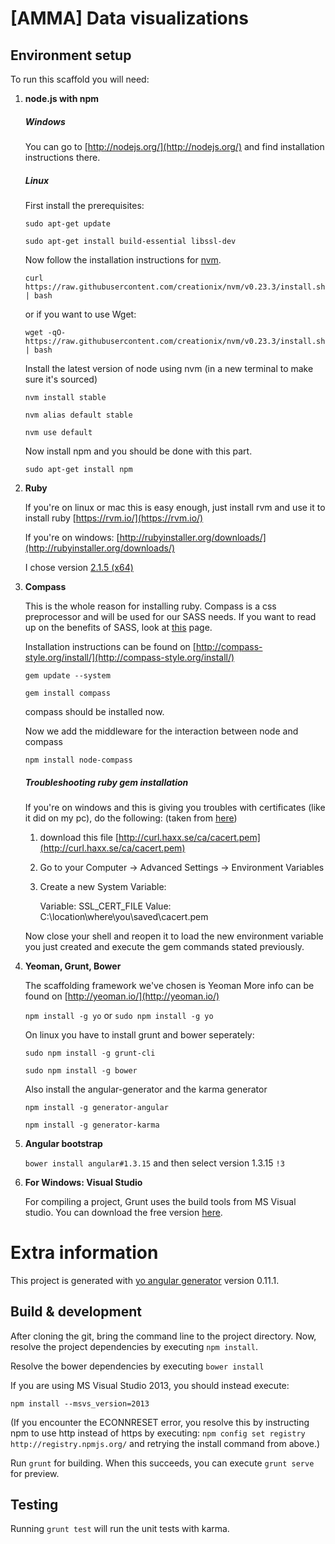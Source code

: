 # [AMMA] Data visualizations

## Environment setup

To run this scaffold you will need:

1.  **node.js with npm**

    ##### Windows

    You can go to [http://nodejs.org/](http://nodejs.org/) and find installation instructions there.

    ##### Linux

    First install the prerequisites:
    
    `sudo apt-get update`
    
    `sudo apt-get install build-essential libssl-dev`
    
    Now follow the installation instructions for [nvm](https://github.com/creationix/nvm).
    
    `curl https://raw.githubusercontent.com/creationix/nvm/v0.23.3/install.sh | bash`
    
    or if you want to use Wget:
    
    `wget -qO- https://raw.githubusercontent.com/creationix/nvm/v0.23.3/install.sh | bash`
    
    Install the latest version of node using nvm (in a new terminal to make sure it's sourced)
    
    `nvm install stable`
    
    `nvm alias default stable`
    
    `nvm use default`

    Now install npm and you should be done with this part.

    `sudo apt-get install npm`


2.  **Ruby**
    
    If you're on linux or mac this is easy enough, just install rvm and use it to install ruby
    [https://rvm.io/](https://rvm.io/)

    If you're on windows:
    [http://rubyinstaller.org/downloads/](http://rubyinstaller.org/downloads/)

    I chose version [2.1.5 (x64)](http://dl.bintray.com/oneclick/rubyinstaller/rubyinstaller-2.1.5-x64.exe?direct)

3.  **Compass**

    This is the whole reason for installing ruby.
    Compass is a css preprocessor and will be used for our SASS needs.
    If you want to read up on the benefits of SASS, look at [this](http://www.webinsation.com/benefits-of-using-sass-over-traditional-css/) page.

    Installation instructions can be found on [http://compass-style.org/install/](http://compass-style.org/install/)

    `gem update --system`

    `gem install compass`

    compass should be installed now.

    Now we add the middleware for the interaction between node and compass

    `npm install node-compass`

    ##### Troubleshooting ruby gem installation

    If you're on windows and this is giving you troubles with certificates (like it did on my pc), do the following:
    (taken from [here](http://stackoverflow.com/questions/5720484/how-to-solve-certificate-verify-failed-on-windows))

    1.  download this file [http://curl.haxx.se/ca/cacert.pem](http://curl.haxx.se/ca/cacert.pem)
    2.  Go to your Computer -> Advanced Settings -> Environment Variables
    3.  Create a new System Variable:

        Variable: SSL_CERT_FILE
        Value: C:\location\where\you\saved\cacert.pem

    Now close your shell and reopen it to load the new environment variable you just created and execute the gem commands stated previously.

4.  **Yeoman, Grunt, Bower**
    
    The scaffolding framework we've chosen is Yeoman
    More info can be found on [http://yeoman.io/](http://yeoman.io/)

    `npm install -g yo`
    or
    `sudo npm install -g yo`

    On linux you have to install grunt and bower seperately:
    
    `sudo npm install -g grunt-cli`

    `sudo npm install -g bower`

    Also install the angular-generator and the karma generator

    `npm install -g generator-angular`
    
    `npm install -g generator-karma`

5. **Angular bootstrap**

    `bower install angular#1.3.15` and then select version 1.3.15 `!3`

6. **For Windows: Visual Studio**

    For compiling a project, Grunt uses the build tools from MS Visual studio. You can download the free version [here](http://www.visualstudio.com/).

# Extra information

This project is generated with [yo angular generator](https://github.com/yeoman/generator-angular)
version 0.11.1.

## Build & development

After cloning the git, bring the command line to the project directory. 
Now, resolve the project dependencies by executing `npm install`.

Resolve the bower dependencies by executing `bower install`

If you are using MS Visual Studio 2013, you should instead execute: 

`npm install --msvs_version=2013`

(If you encounter the ECONNRESET error, you resolve this by instructing npm to use http instead of https by executing:
`npm config set registry http://registry.npmjs.org/` and retrying the install command from above.)

Run `grunt` for building.
When this succeeds, you can execute `grunt serve` for preview.

## Testing

Running `grunt test` will run the unit tests with karma.
